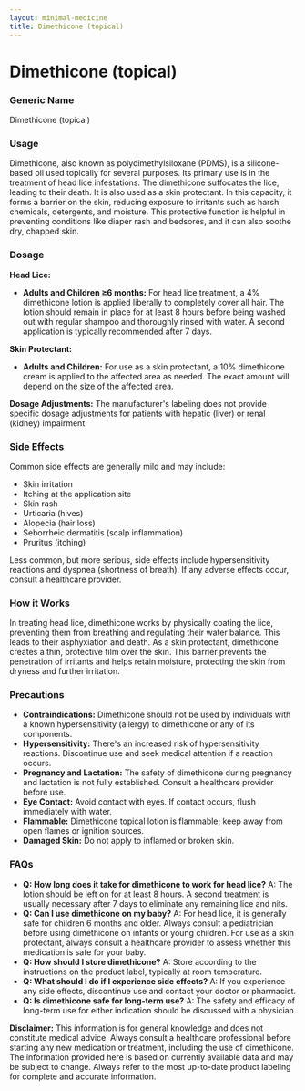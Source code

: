```yaml
---
layout: minimal-medicine
title: Dimethicone (topical)
---
```


# Dimethicone (topical)
### Generic Name
Dimethicone (topical)

### Usage
Dimethicone, also known as polydimethylsiloxane (PDMS), is a silicone-based oil used topically for several purposes.  Its primary use is in the treatment of head lice infestations.  The dimethicone suffocates the lice, leading to their death.  It is also used as a skin protectant. In this capacity, it forms a barrier on the skin, reducing exposure to irritants such as harsh chemicals, detergents, and moisture. This protective function is helpful in preventing conditions like diaper rash and bedsores, and it can also soothe dry, chapped skin.

### Dosage
**Head Lice:**

* **Adults and Children ≥6 months:** For head lice treatment, a 4% dimethicone lotion is applied liberally to completely cover all hair.  The lotion should remain in place for at least 8 hours before being washed out with regular shampoo and thoroughly rinsed with water.  A second application is typically recommended after 7 days.

**Skin Protectant:**

* **Adults and Children:**  For use as a skin protectant, a 10% dimethicone cream is applied to the affected area as needed.  The exact amount will depend on the size of the affected area.

**Dosage Adjustments:**  The manufacturer's labeling does not provide specific dosage adjustments for patients with hepatic (liver) or renal (kidney) impairment.


### Side Effects
Common side effects are generally mild and may include:

* Skin irritation
* Itching at the application site
* Skin rash
* Urticaria (hives)
* Alopecia (hair loss)
* Seborrheic dermatitis (scalp inflammation)
* Pruritus (itching)

Less common, but more serious, side effects include hypersensitivity reactions and dyspnea (shortness of breath).  If any adverse effects occur, consult a healthcare provider.


### How it Works
In treating head lice, dimethicone works by physically coating the lice, preventing them from breathing and regulating their water balance. This leads to their asphyxiation and death.  As a skin protectant, dimethicone creates a thin, protective film over the skin. This barrier prevents the penetration of irritants and helps retain moisture, protecting the skin from dryness and further irritation.


### Precautions
* **Contraindications:** Dimethicone should not be used by individuals with a known hypersensitivity (allergy) to dimethicone or any of its components.
* **Hypersensitivity:** There's an increased risk of hypersensitivity reactions.  Discontinue use and seek medical attention if a reaction occurs.
* **Pregnancy and Lactation:** The safety of dimethicone during pregnancy and lactation is not fully established.  Consult a healthcare provider before use.
* **Eye Contact:** Avoid contact with eyes. If contact occurs, flush immediately with water.
* **Flammable:** Dimethicone topical lotion is flammable; keep away from open flames or ignition sources.
* **Damaged Skin:** Do not apply to inflamed or broken skin.


### FAQs

* **Q: How long does it take for dimethicone to work for head lice?**  A:  The lotion should be left on for at least 8 hours.  A second treatment is usually necessary after 7 days to eliminate any remaining lice and nits.
* **Q: Can I use dimethicone on my baby?** A: For head lice, it is generally safe for children 6 months and older.  Always consult a pediatrician before using dimethicone on infants or young children. For use as a skin protectant, always consult a healthcare provider to assess whether this medication is safe for your baby.
* **Q: How should I store dimethicone?** A: Store according to the instructions on the product label, typically at room temperature.
* **Q: What should I do if I experience side effects?** A: If you experience any side effects, discontinue use and contact your doctor or pharmacist.
* **Q: Is dimethicone safe for long-term use?** A: The safety and efficacy of long-term use for either indication should be discussed with a physician.  


**Disclaimer:** This information is for general knowledge and does not constitute medical advice. Always consult a healthcare professional before starting any new medication or treatment, including the use of dimethicone.  The information provided here is based on currently available data and may be subject to change.  Always refer to the most up-to-date product labeling for complete and accurate information.
